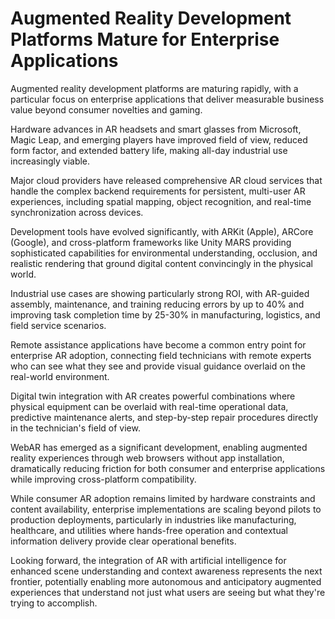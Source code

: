 # Augmented Reality Development Platforms Mature for Enterprise Applications

Augmented reality development platforms are maturing rapidly, with a particular focus on enterprise applications that deliver measurable business value beyond consumer novelties and gaming.

Hardware advances in AR headsets and smart glasses from Microsoft, Magic Leap, and emerging players have improved field of view, reduced form factor, and extended battery life, making all-day industrial use increasingly viable.

Major cloud providers have released comprehensive AR cloud services that handle the complex backend requirements for persistent, multi-user AR experiences, including spatial mapping, object recognition, and real-time synchronization across devices.

Development tools have evolved significantly, with ARKit (Apple), ARCore (Google), and cross-platform frameworks like Unity MARS providing sophisticated capabilities for environmental understanding, occlusion, and realistic rendering that ground digital content convincingly in the physical world.

Industrial use cases are showing particularly strong ROI, with AR-guided assembly, maintenance, and training reducing errors by up to 40% and improving task completion time by 25-30% in manufacturing, logistics, and field service scenarios.

Remote assistance applications have become a common entry point for enterprise AR adoption, connecting field technicians with remote experts who can see what they see and provide visual guidance overlaid on the real-world environment.

Digital twin integration with AR creates powerful combinations where physical equipment can be overlaid with real-time operational data, predictive maintenance alerts, and step-by-step repair procedures directly in the technician's field of view.

WebAR has emerged as a significant development, enabling augmented reality experiences through web browsers without app installation, dramatically reducing friction for both consumer and enterprise applications while improving cross-platform compatibility.

While consumer AR adoption remains limited by hardware constraints and content availability, enterprise implementations are scaling beyond pilots to production deployments, particularly in industries like manufacturing, healthcare, and utilities where hands-free operation and contextual information delivery provide clear operational benefits.

Looking forward, the integration of AR with artificial intelligence for enhanced scene understanding and context awareness represents the next frontier, potentially enabling more autonomous and anticipatory augmented experiences that understand not just what users are seeing but what they're trying to accomplish.